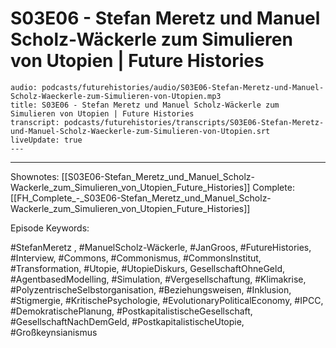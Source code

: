 # S03E06 - Stefan Meretz und Manuel Scholz-Wäckerle zum Simulieren von Utopien | Future Histories

```audio-note
audio: podcasts/futurehistories/audio/S03E06-Stefan-Meretz-und-Manuel-Scholz-Waeckerle-zum-Simulieren-von-Utopien.mp3
title: S03E06 - Stefan Meretz und Manuel Scholz-Wäckerle zum Simulieren von Utopien | Future Histories
transcript: podcasts/futurehistories/transcripts/S03E06-Stefan-Meretz-und-Manuel-Scholz-Waeckerle-zum-Simulieren-von-Utopien.srt
liveUpdate: true
---

```
---

Shownotes: [[S03E06-Stefan_Meretz_und_Manuel_Scholz-Wackerle_zum_Simulieren_von_Utopien_Future_Histories]]
Complete: [[FH_Complete_-_S03E06-Stefan_Meretz_und_Manuel_Scholz-Wackerle_zum_Simulieren_von_Utopien_Future_Histories]]

Episode Keywords:

#StefanMeretz , #ManuelScholz-Wäckerle, #JanGroos, #FutureHistories, #Interview, #Commons, #Commonismus, #CommonsInstitut, #Transformation, #Utopie, #UtopieDiskurs, GesellschaftOhneGeld, #AgentbasedModelling, #Simulation, #Vergesellschaftung, #Klimakrise, #PolyzentrischeSelbstorganisation, #Beziehungsweisen, #Inklusion, #Stigmergie, #KritischePsychologie, #EvolutionaryPoliticalEconomy, #IPCC, #DemokratischePlanung, #PostkapitalistischeGesellschaft, #GesellschaftNachDemGeld, #PostkapitalistischeUtopie, #Großkeynsianismus
